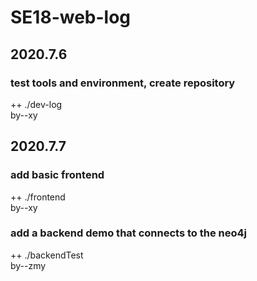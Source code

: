 # SE18-web-log

## 2020.7.6

### test tools and environment, create repository

++ ./dev-log  
by--xy  

## 2020.7.7

### add basic frontend

++ ./frontend  
by--xy  

### add a backend demo that connects to the neo4j

++ ./backendTest  
by--zmy  


